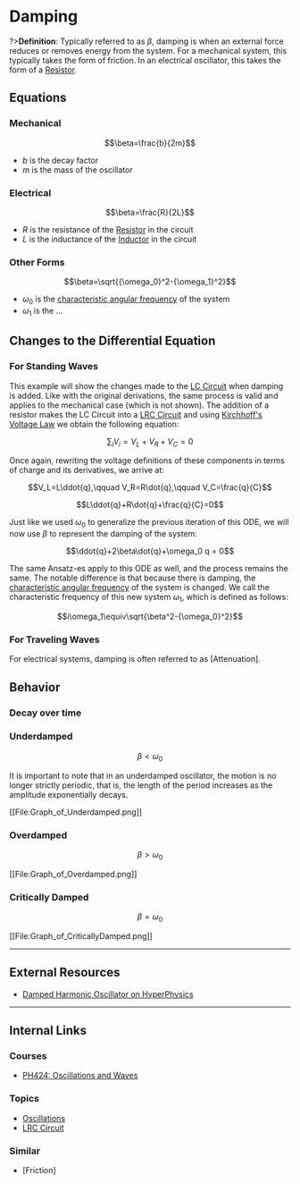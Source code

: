 # Damping

?>**Definition**: Typically referred to as $\beta$, damping is when an external force reduces or removes energy from the system. For a mechanical system, this typically takes the form of friction. In an electrical oscillator, this takes the form of a [Resistor](/physics/Resistor.md).

## Equations
### Mechanical

$$\beta=\frac{b}{2m}$$

- $b$ is the decay factor
- $m$ is the mass of the oscillator

### Electrical

$$\beta=\frac{R}{2L}$$

- $R$ is the resistance of the [Resistor](/physics/Resistor.md) in the circuit
- $L$ is the inductance of the [Inductor](/physics/Inductor.md) in the circuit

### Other Forms

$$\beta=\sqrt{{\omega_0}^2-{\omega_1}^2}$$

- $\omega_0$ is the [characteristic angular frequency](/physics/AngularFrequency#Characteristic-Angular-Frequency.md) of the system
- $\omega_1$ is the ...

## Changes to the Differential Equation
### For Standing Waves
This example will show the changes made to the [LC Circuit](/physics/LCCircuit.md) when damping is added. Like with the original derivations, the same process is valid and applies to the mechanical case (which is not shown). The addition of a resistor makes the LC Circuit into a [LRC Circuit](/physics/LCRCircuit.md) and using [Kirchhoff's Voltage Law](/physics/KirchhoffVoltageLaw.md) we obtain the following equation:

$$\sum_i{V_i}=V_L+V_R+V_C=0$$

Once again, rewriting the voltage definitions of these components in terms of charge and its derivatives, we arrive at:

$$V_L=L\ddot{q},\qquad V_R=R\dot{q},\qquad V_C=\frac{q}{C}$$

$$L\ddot{q}+R\dot{q}+\frac{q}{C}=0$$

Just like we used $\omega_0$ to generalize the previous iteration of this ODE, we will now use $\beta$ to represent the damping of the system:

$$\ddot{q}+2\beta\dot{q}+\omega_0 q = 0$$

The same Ansatz-es apply to this ODE as well, and the process remains the same. The notable difference is that because there is damping, the [characteristic angular frequency](/physics/AngularFrequency#Characteristic-Angular-Frequency.md) of the system is changed. We call the characteristic frequency of this new system $\omega_1$, which is defined as follows:

$$i\omega_1\equiv\sqrt{\beta^2-{\omega_0}^2}$$

### For Traveling Waves

For electrical systems, damping is often referred to as [Attenuation].

## Behavior
### Decay over time

### Underdamped

$$\beta<\omega_0$$

It is important to note that in an underdamped oscillator, the motion is no longer strictly periodic, that is, the length of the period increases as the amplitude exponentially decays.

[[File:Graph_of_Underdamped.png]]
### Overdamped

$$\beta>\omega_0$$

[[File:Graph_of_Overdamped.png]]
### Critically Damped

$$\beta=\omega_0$$

[[File:Graph_of_CriticallyDamped.png]]

---

## External Resources
- [Damped Harmonic Oscillator on HyperPhysics](http://hyperphysics.phy-astr.gsu.edu/hbase/oscda.html)

---

## Internal Links
### Courses

- [PH424: Oscillations and Waves](/courses/PH424.md)

### Topics

- [Oscillations](/physics/Oscillations.md)
- [LRC Circuit](/physics/LCRCircuit.md)

### Similar
- [Friction]
